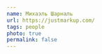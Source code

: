 ```yaml
---
name: Михаэль Шарналь
url: https://justmarkup.com/
tags: people
photo: true
permalink: false
---
```

